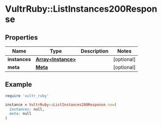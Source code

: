# VultrRuby::ListInstances200Response

## Properties

| Name | Type | Description | Notes |
| ---- | ---- | ----------- | ----- |
| **instances** | [**Array&lt;Instance&gt;**](Instance.md) |  | [optional] |
| **meta** | [**Meta**](Meta.md) |  | [optional] |

## Example

```ruby
require 'vultr_ruby'

instance = VultrRuby::ListInstances200Response.new(
  instances: null,
  meta: null
)
```

